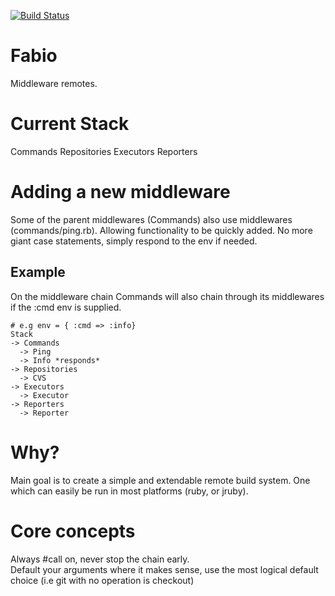 [![Build Status](https://secure.travis-ci.org/dekz/fabio.png)](http://travis-ci.org/dekz/fabio)
# Fabio
Middleware remotes.

# Current Stack
Commands
Repositories
Executors
Reporters

# Adding a new middleware
Some of the parent middlewares (Commands) also use middlewares (commands/ping.rb). Allowing functionality to be quickly added. No more giant case statements, simply respond to the env if needed.

## Example
On the middleware chain Commands will also chain through its middlewares if the :cmd env is supplied.
```
# e.g env = { :cmd => :info}
Stack
-> Commands
  -> Ping 
  -> Info *responds*
-> Repositories
  -> CVS
-> Executors
  -> Executor
-> Reporters
  -> Reporter
```


# Why?
Main goal is to create a simple and extendable remote build system. One which can easily be run in most platforms (ruby, or jruby).

# Core concepts
Always #call on, never stop the chain early.  
Default your arguments where it makes sense, use the most logical default choice (i.e git with no operation is checkout)  

